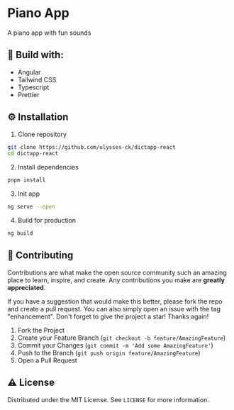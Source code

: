 # Piano App
A piano app with fun sounds

## 🔨 Build with:

-   Angular
-   Tailwind CSS
-   Typescript
-	Prettier

<!-- Installation -->

## ⚙ Installation

1. Clone repository

```sh
git clone https://github.com/ulysses-ck/dictapp-react
cd dictapp-react
```

2. Install dependencies

```sh
pnpm install
```

3. Init app

```sh
ng serve --open
```

4. Build for production

```sh
ng build
```

<!-- CONTRIBUTING -->

## 🤝 Contributing

Contributions are what make the open source community such an amazing place to learn, inspire, and create. Any contributions you make are **greatly appreciated**.

If you have a suggestion that would make this better, please fork the repo and create a pull request. You can also simply open an issue with the tag "enhancement".
Don't forget to give the project a star! Thanks again!

1. Fork the Project
2. Create your Feature Branch (`git checkout -b feature/AmazingFeature`)
3. Commit your Changes (`git commit -m 'Add some AmazingFeature'`)
4. Push to the Branch (`git push origin feature/AmazingFeature`)
5. Open a Pull Request

<!-- LICENSE -->

## ⚠ License

Distributed under the MIT License. See `LICENSE` for more information.
